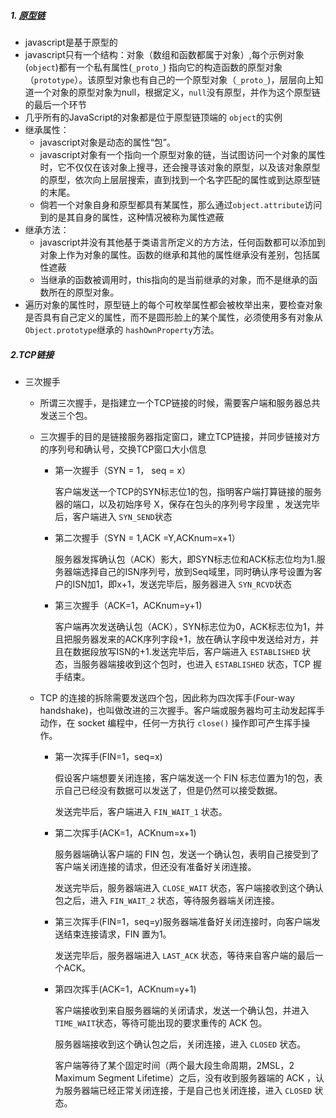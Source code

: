 ##### 1. [原型链](https://developer.mozilla.org/zh-CN/docs/Web/JavaScript/Inheritance_and_the_prototype_chain)

- javascript是基于原型的
- javascript只有一个结构：对象（数组和函数都属于对象）,每个示例对象(`object`)都有一个私有属性(`_proto_`) 指向它的构造函数的原型对象（`prototype`）。该原型对象也有自己的一个原型对象（`_proto_`)，层层向上知道一个对象的原型对象为null，根据定义，`null`没有原型，并作为这个原型链的最后一个环节
- 几乎所有的JavaScript的对象都是位于原型链顶端的 `object`的实例
- 继承属性：
  - javascript对象是动态的属性“包”。
  - javascript对象有一个指向一个原型对象的链，当试图访问一个对象的属性时，它不仅仅在该对象上搜寻，还会搜寻该对象的原型，以及该对象原型的原型，依次向上层层搜索，直到找到一个名字匹配的属性或到达原型链的末尾。
  - 倘若一个对象自身和原型都具有某属性，那么通过`object.attribute`访问到的是其自身的属性，这种情况被称为属性遮蔽
- 继承方法：
  - javascript并没有其他基于类语言所定义的方方法，任何函数都可以添加到对象上作为对象的属性。函数的继承和其他的属性继承没有差别，包括属性遮蔽
  - 当继承的函数被调用时，this指向的是当前继承的对象，而不是继承的函数所在的原型对象。
- 遍历对象的属性时，原型链上的每个可枚举属性都会被枚举出来，要检查对象是否具有自己定义的属性，而不是圆形脸上的某个属性，必须使用多有对象从 `Object.prototype`继承的 `hashOwnProperty`方法。

##### 2.TCP链接

- 三次握手

  - 所谓三次握手，是指建立一个TCP链接的时候，需要客户端和服务器总共发送三个包。

  - 三次握手的目的是链接服务器指定窗口，建立TCP链接，并同步链接对方的序列号和确认号，交换TCP窗口大小信息

    - 第一次握手（SYN = 1， seq = x）

      客户端发送一个TCP的SYN标志位1的包，指明客户端打算链接的服务器的端口，以及初始序号 X，保存在包头的序列号字段里 ，发送完毕后，客户端进入 `SYN_SEND`状态

    - 第二次握手（SYN = 1,ACK =Y,ACKnum=x+1）

      服务器发挥确认包（ACK）影大，即SYN标志位和ACK标志位均为1.服务器端选择自己的ISN序列号，放到Seq域里，同时确认序号设置为客户的ISN加1，即x+1，发送完毕后，服务器进入 `SYN_RCVD`状态

    - 第三次握手（ACK=1，ACKnum=y+1)

      客户端再次发送确认包（ACK），SYN标志位为0，ACK标志位为1，并且把服务器发来的ACK序列字段+1，放在确认字段中发送给对方，并且在数据段放写ISN的+1.发送完毕后，客户端进入 `ESTABLISHED` 状态，当服务器端接收到这个包时，也进入 `ESTABLISHED` 状态，TCP 握手结束。

    

  - TCP 的连接的拆除需要发送四个包，因此称为四次挥手(Four-way handshake)，也叫做改进的三次握手。客户端或服务器均可主动发起挥手动作，在 socket 编程中，任何一方执行 `close()` 操作即可产生挥手操作。
    - 第一次挥手(FIN=1，seq=x)
  
      假设客户端想要关闭连接，客户端发送一个 FIN 标志位置为1的包，表示自己已经没有数据可以发送了，但是仍然可以接受数据。
  
      发送完毕后，客户端进入 `FIN_WAIT_1` 状态。
    
    - 第二次挥手(ACK=1，ACKnum=x+1)
    
      服务器端确认客户端的 FIN 包，发送一个确认包，表明自己接受到了客户端关闭连接的请求，但还没有准备好关闭连接。
    
      发送完毕后，服务器端进入 `CLOSE_WAIT` 状态，客户端接收到这个确认包之后，进入 `FIN_WAIT_2` 状态，等待服务器端关闭连接。
    
    - 第三次挥手(FIN=1，seq=y)服务器端准备好关闭连接时，向客户端发送结束连接请求，FIN 置为1。
    
      发送完毕后，服务器端进入 `LAST_ACK` 状态，等待来自客户端的最后一个ACK。
    
    - 第四次挥手(ACK=1，ACKnum=y+1)
    
      客户端接收到来自服务器端的关闭请求，发送一个确认包，并进入 `TIME_WAIT`状态，等待可能出现的要求重传的 ACK 包。
    
      服务器端接收到这个确认包之后，关闭连接，进入 `CLOSED` 状态。
    
      客户端等待了某个固定时间（两个最大段生命周期，2MSL，2 Maximum Segment Lifetime）之后，没有收到服务器端的 ACK ，认为服务器端已经正常关闭连接，于是自己也关闭连接，进入 `CLOSED` 状态。
  

​	